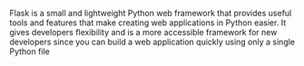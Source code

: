 Flask is a small and lightweight Python web framework that provides useful tools and features that make creating web applications in Python easier. It gives developers flexibility and is a more accessible framework for new developers since you can build a web application quickly using only a single Python file